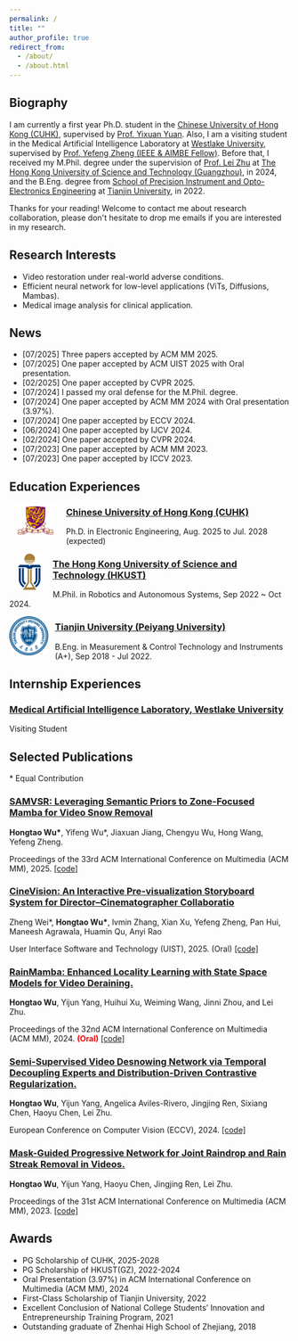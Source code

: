 ```yaml
---
permalink: /
title: ""
author_profile: true
redirect_from: 
  - /about/
  - /about.html
---
```

## Biography

I am currently a first year Ph.D. student in the [Chinese University of Hong Kong (CUHK)](https://www.cuhk.edu.hk/english/index.html), supervised by [Prof. Yixuan Yuan](https://www.ee.cuhk.edu.hk/~yxyuan/). 
Also, I am a visiting student in the Medical Artificial Intelligence Laboratory at [Westlake University](https://en.westlake.edu.cn/), supervised by [Prof. Yefeng Zheng (IEEE & AIMBE Fellow)](https://sites.google.com/site/yefengzheng/).
Before that, I received my M.Phil. degree under the supervision of [Prof. Lei Zhu](https://sites.google.com/site/indexlzhu/home?authuser=0) at [The Hong Kong University of Science and Technology (Guangzhou)](https://www.hkust-gz.edu.cn/), in 2024, and the B.Eng. degree from [School of Precision Instrument and Opto-Electronics Engineering](https://www.tju.edu.cn/info/1044/1251.htm) at [Tianjin University](https://www.tju.edu.cn/), in 2022.


Thanks for your reading! Welcome to contact me about research collaboration, please don't hesitate to drop me emails if you are interested in my research.

## Research Interests

* Video restoration under real-world adverse conditions.
* Efficient neural network for low-level applications (ViTs, Diffusions, Mambas).
* Medical image analysis for clinical application.





## News

* [07/2025] Three papers accepted by ACM MM 2025.
* [07/2025] One paper accepted by ACM UIST 2025 with Oral presentation.
* [02/2025] One paper accepted by CVPR 2025.
* [07/2024] I passed my oral defense for the M.Phil. degree.
* [07/2024] One paper accepted by ACM MM 2024 with Oral presentation (3.97%).
* [07/2024] One paper accepted by ECCV 2024.
* [06/2024] One paper accepted by IJCV 2024.
* [02/2024] One paper accepted by CVPR 2024.
* [07/2023] One paper accepted by ACM MM 2023. 
* [07/2023] One paper accepted by ICCV 2023.


## Education Experiences

<p>
<img src="../images/cuhk_logo.png" width="70" style="margin-left: 12px; margin-right: 20px;" align="left" />
</p>

### [Chinese University of Hong Kong (CUHK)](https://www.cuhk.edu.hk/english/index.html)
Ph.D. in Electronic Engineering, Aug. 2025 to Jul. 2028 (expected) 



<p>
<img src="../images/HKUST_logo.png" width="43" style="margin-left: 15px; margin-right: 20px;" align="left" />
</p>

### [The Hong Kong University of Science and Technology (HKUST)](https://hkust.edu.hk/)
M.Phil. in Robotics and Autonomous Systems, Sep 2022 ~ Oct 2024.



<p>
<img src="../images/TJU_logo.png" width="70" style="margin-right: 12px;" align="left" />
</p>

### [Tianjin University (Peiyang University)](https://www.tju.edu.cn/)
B.Eng. in Measurement & Control Technology and Instruments (A+), Sep 2018 - Jul 2022.


## Internship Experiences

### [Medical Artificial Intelligence Laboratory, Westlake University](https://medai.lab.westlake.edu.cn/)

Visiting Student




## Selected Publications

\* Equal Contribution


### [SAMVSR: Leveraging Semantic Priors to Zone-Focused Mamba for Video Snow Removal](https://hongtao-wu.github.io/)

**Hongtao Wu&#42;**, Yifeng Wu&#42;, Jiaxuan Jiang, Chengyu Wu, Hong Wang, Yefeng Zheng.

Proceedings of the 33rd ACM International Conference on Multimedia (ACM MM), 2025. [[code]](https://hongtao-wu.github.io/)



### [CineVision: An Interactive Pre-visualization Storyboard System for Director–Cinematographer Collaboratio](https://hongtao-wu.github.io/)

Zheng Wei&#42;, **Hongtao Wu&#42;**, lvmin Zhang, Xian Xu, Yefeng Zheng, Pan Hui, Maneesh Agrawala, Huamin Qu, Anyi Rao 

User Interface Software and Technology (UIST), 2025. (Oral) [[code]](https://github.com/TonyHongtaoWu/CineVision)





<!--
### [SnowMaster: Comprehensive Real-world Image Desnowing via MLLM with Multi-Model Feedback Optimization.](https://openaccess.thecvf.com/content/CVPR2025/html/Lai_SnowMaster_Comprehensive_Real-world_Image_Desnowing_via_MLLM_with_Multi-Model_Feedback_CVPR_2025_paper.html)
  Jianyu Lai, Sixiang Chen, Yunlong Lin, Tian Ye, Yun Liu, Song Fei, Zhaohu Xing, **Hongtao Wu**, Weiming Wang, and Lei Zhu.

  Proceedings of the IEEE/CVF Conference on Computer Vision and Pattern Recognition (CVPR), 2025.

-->



### [RainMamba: Enhanced Locality Learning with State Space Models for Video Deraining.](https://arxiv.org/abs/2407.21773)
  **Hongtao Wu**, Yijun Yang, Huihui Xu, Weiming Wang, Jinni Zhou, and Lei Zhu.

  Proceedings of the 32nd ACM International Conference on Multimedia (ACM MM), 2024. <span style="color:red;">**(Oral)**</span> [[code]](https://github.com/TonyHongtaoWu/RainMamba)


### [Semi-Supervised Video Desnowing Network via Temporal Decoupling Experts and Distribution-Driven Contrastive Regularization.](https://link.springer.com/chapter/10.1007/978-3-031-72684-2_5)
  **Hongtao Wu**, Yijun Yang, Angelica Aviles-Rivero, Jingjing Ren, Sixiang Chen, Haoyu Chen, Lei Zhu.
  
  European Conference on Computer Vision (ECCV), 2024. [[code]](https://github.com/TonyHongtaoWu/SemiVDN)



<!--
### [Triplane-Smoothed Video Dehazing with CLIP-Enhanced Generalization.](https://link.springer.com/article/10.1007/s11263-024-02161-0)
  Jingjing Ren, Tian Ye, Haoyu Chen, **Hongtao Wu**, Lei Zhu. 

  International Journal of Computer Vision (IJCV), 2024.

### [Genuine Knowledge from Practice: Diffusion Test-Time Adaptation for Video Adverse Weather Removal.](https://openaccess.thecvf.com/content/CVPR2024/html/Yang_Genuine_Knowledge_from_Practice_Diffusion_Test-Time_Adaptation_for_Video_Adverse_CVPR_2024_paper.html)
  Yijun Yang, **Hongtao Wu**, Angelica I. Aviles-Rivero, Yulun Zhang, Jing Qin, Lei Zhu.
  
  Proceedings of the IEEE/CVF Conference on Computer Vision and Pattern Recognition (CVPR), 2024.

-->


### [Mask-Guided Progressive Network for Joint Raindrop and Rain Streak Removal in Videos.](https://dl.acm.org/doi/10.1145/3581783.3612001)
  **Hongtao Wu**, Yijun Yang, Haoyu Chen, Jingjing Ren, Lei Zhu. 
  
  Proceedings of the 31st ACM International Conference on Multimedia (ACM MM), 2023. [[code]](https://github.com/TonyHongtaoWu/ViMP-Net)
  
<!--
### [Snow Removal in Video: A New Dataset and A Novel Method.](https://openaccess.thecvf.com/content/ICCV2023/html/Chen_Snow_Removal_in_Video_A_New_Dataset_and_A_Novel_ICCV_2023_paper.html)
  Haoyu Chen, Jingjing Ren, Jinjin Gu, **Hongtao Wu**, Xuequan Lu, Haoming Cai, Lei Zhu.
  
  IEEE/CVF International Conference on Computer Vision (ICCV), 2023.


###  2 **_CVPR_**  &nbsp;&nbsp;&nbsp;  1 **_ICCV_**  &nbsp;&nbsp;&nbsp;  1 **_ECCV_**  &nbsp;&nbsp;&nbsp;  1 **_IJCV_**  &nbsp;&nbsp;&nbsp;  2 **_ACM MM_** 
-->

## Awards

* PG Scholarship of CUHK, 2025-2028
* PG Scholarship of HKUST(GZ), 2022-2024
* Oral Presentation (3.97%) in ACM International Conference on Multimedia (ACM MM), 2024
* First-Class Scholarship of Tianjin University, 2022
* Excellent Conclusion of National College Students’ Innovation and Entrepreneurship Training Program, 2021
* Outstanding graduate of Zhenhai High School of Zhejiang, 2018


